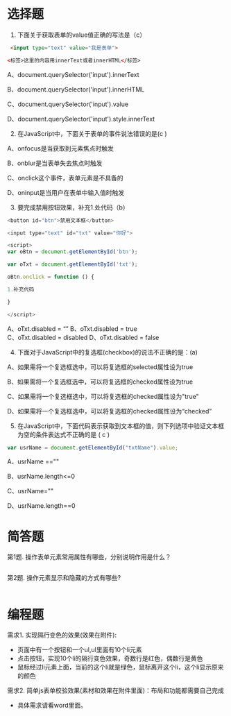 # 选择题

1. 下面关于获取表单的value值正确的写法是（c）
```html
 <input type="text" value="我是表单">

<标签>这里的内容用innerText或者innerHTML</标签>
```
 A、document.querySelector('input').innerText

 B、document.querySelector('input').innerHTML

 C、document.querySelector('input').value

 D、document.querySelector('input').style.innerText

2. 在JavaScript中，下面关于表单的事件说法错误的是(c )

 A、onfocus是当获取到元素焦点时触发

 B、onblur是当表单失去焦点时触发

 C、onclick这个事件，表单元素是不具备的

 D、oninput是当用户在表单中输入值时触发


3. 要完成禁用按钮效果，补充1.处代码（b）

```js
<button id="btn">禁用文本框</button>

<input type="text" id="txt" value="你好">

<script>
var oBtn = document.getElementById('btn');

var oTxt = document.getElementById('txt');

oBtn.onclick = function () {

1.补充代码

}

</script>
```

A、oTxt.disabled = “”
B、oTxt.disabled = true	 
C、oTxt.disabled = disabled 
D、oTxt.disabled = false

4. 下面对于JavaScript中的复选框(checkbox)的说法不正确的是：(a)

A、如果需将一个复选框选中，可以将复选框的selected属性设为true

B、如果需将一个复选框选中，可以将复选框的checked属性设为true

C、如果需将一个复选框选中，可以将复选框的checked属性设为"true"

D、如果需将一个复选框选中，可以将复选框的checked属性设为“checked”


5. 	在JavaScript中，下面代码表示获取到文本框的值，则下列选项中验证文本框为空的条件表达式不正确的是 ( c  )
```js
var usrName = document.getElementById("txtName").value;
```

A、usrName ==""

B、usrName.length<=0

C、usrName=""

D、usrName.length==0


# 简答题

第1题. 操作表单元素常用属性有哪些，分别说明作用是什么？
```js

```
第2题. 操作元素显示和隐藏的方式有哪些?
```js

```



# 编程题

需求1. 实现隔行变色的效果(效果在附件):
- 页面中有一个按钮和一个ul,ul里面有10个li元素
- 点击按钮，实现10个li的隔行变色效果，奇数行是红色，偶数行是黄色
- 鼠标经过li元素上面，当前的这个li就是绿色，鼠标离开这个li，这个li显示原来的颜色

需求2. 简单js表单校验效果(素材和效果在附件里面)：布局和功能都需要自己完成
- 具体需求请看word里面。

